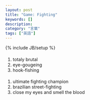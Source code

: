 ```yaml
---
layout: post
title: "Game: Fighting"
keywords: []
description: 
category: "言葉"
tags: ["英語"]
---
```

{% include JB/setup %}


####
1. totaly brutal
2. eye-gougeing
3. hook-fishing

####
1. ultimate fighting champion
2. brazilian street-fighting
3. close my eyes and smell the blood
